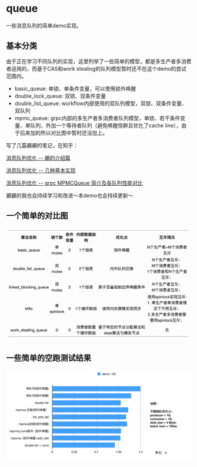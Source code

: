 # queue

一些消息队列的简单demo实现。

## 基本分类

由于正在学习不同队列的实现，这里列举了一些简单的模型，都是多生产者多消费者适用的，而基于CAS和work stealing的队列模型暂时还不在这个demo的尝试范围内。

- basic_queue: 单锁、单条件变量，可以使用锁外唤醒
- double_lock_queue: 双锁、双条件变量
- double_list_queue: workflow内部使用的双队列模型，双锁、双条件变量、双队列
- mpmc_queue: grpc内部的多生产者多消费者队列模型，单锁、若干条件变量、单队列、外加一个等待者队列（避免唤醒惊群且优化了cache line），由于后来加的所以对比图中暂时还没加上。

写了几篇鶸鶸的笔记，在知乎：

[消息队列优化 -- 鶸的介绍篇](https://zhuanlan.zhihu.com/p/110550451)

[消息队列优化 -- 几种基本实现](https://zhuanlan.zhihu.com/p/110556031)

[消息队列优化 -- grpc MPMCQueue 简介及各队列性能对比](https://zhuanlan.zhihu.com/p/196788873)

鶸鶸的我也会持续学习和改进～本demo也会持续更新～

## 一个简单的对比图
![IMG](/pictures/queue_diff.png)

## 一些简单的空跑测试结果
![IMG](/pictures/queue_table1_demo.png)
